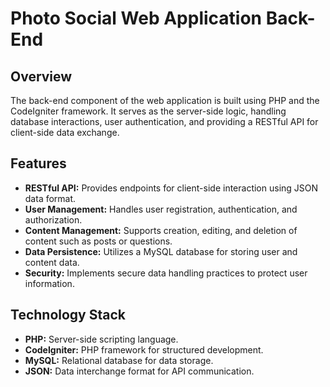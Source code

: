 # Photo Social Web Application Back-End

## Overview

The back-end component of the web application is built using PHP and the CodeIgniter framework. It serves as the server-side logic, handling database interactions, user authentication, and providing a RESTful API for client-side data exchange.

## Features

- **RESTful API:** Provides endpoints for client-side interaction using JSON data format.
- **User Management:** Handles user registration, authentication, and authorization.
- **Content Management:** Supports creation, editing, and deletion of content such as posts or questions.
- **Data Persistence:** Utilizes a MySQL database for storing user and content data.
- **Security:** Implements secure data handling practices to protect user information.

## Technology Stack

- **PHP:** Server-side scripting language.
- **CodeIgniter:** PHP framework for structured development.
- **MySQL:** Relational database for data storage.
- **JSON:** Data interchange format for API communication.
